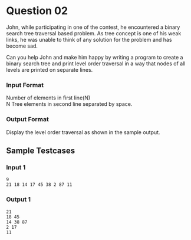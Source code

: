 # Question 02

John, while participating in one of the contest, he encountered a binary search 
tree traversal based problem. As tree concept is one of his weak links, he was 
unable to think of any solution for the problem and has become sad.

Can you help John and make him happy by writing a program to create a binary 
search tree and print level order traversal in a way that nodes of all levels 
are printed on separate lines.

### Input Format

Number of elements in first line(N) <br>
N Tree elements in second line separated by space.

### Output Format

Display the level order traversal as shown in the sample output.

## Sample Testcases

### Input 1

```
9
21 18 14 17 45 38 2 87 11
```

### Output 1

```
21
18 45
14 38 87
2 17
11
```
